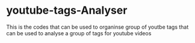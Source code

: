 # youtube-tags-Analyser
This is the codes that can be used to organinse group of youtbe tags that can be used to analyse a group of tags for youtube videos

